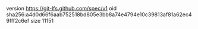 version https://git-lfs.github.com/spec/v1
oid sha256:a4d0d66f6aab752518bd805e3bb8a74e4794e10c39813af81a62ec49fff2c6ef
size 11151
